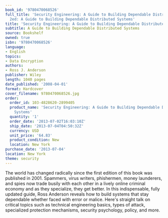 ```yaml
---
book_id: '9780470068526'
full_title: 'Security Engineering: A Guide to Building Dependable Distributed Systems
  2ed: A Guide to Building Dependable Distributed Systems'
title: 'Security Engineering: A Guide to Building Dependable Distributed Systems 2ed'
subtitle: A Guide to Building Dependable Distributed Systems
source: Bookshelf
owned: true
isbn: '9780470068526'
language:
- English
topics:
- Data Encryption
authors:
- Ross J. Anderson
publisher: Wiley
length: 1040 pages
date_published: '2008-04-01'
format: Hardcover
cover_filename: 9780470068526.jpg
order:
  order_id: 103-4828620-2899405
  product_name: 'Security Engineering: A Guide to Building Dependable Distributed
    Systems'
  quantity: '1'
  order_date: '2013-07-02T16:03:10Z'
  ship_date: '2013-07-04T04:50:32Z'
  currency: USD
  unit_price: '64.83'
  product_condition: New
  location: New York
purchase_date: '2013-07-04'
location: New York
theme: security
---
```

The world has changed radically since the first edition of this book was published in 2001. Spammers, virus writers, phishermen, money launderers, and spies now trade busily with each other in a lively online criminal economy and as they specialize, they get better. In this indispensable, fully updated guide, Ross Anderson reveals how to build systems that stay dependable whether faced with error or malice. Here's straight talk on critical topics such as technical engineering basics, types of attack, specialized protection mechanisms, security psychology, policy, and more.
